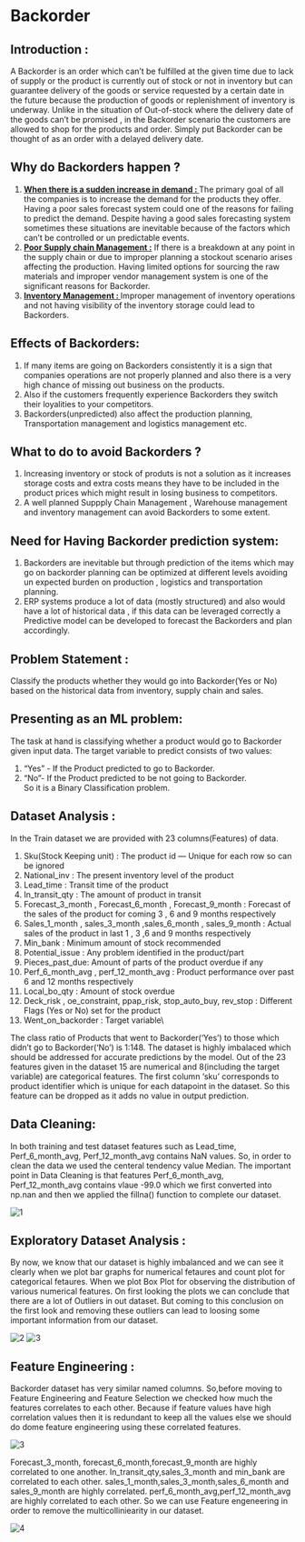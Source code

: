 # Backorder

## Introduction :
A Backorder is an order which can’t be fulfilled at the given time due to lack of supply or the product is currently out of stock or not in inventory but can guarantee delivery of the goods or service requested by a certain date in the future because the production of goods or replenishment of inventory is underway. Unlike in the situation of Out-of-stock where the delivery date of the goods can’t be promised , in the Backorder scenario the customers are allowed to shop for the products and order. Simply put Backorder can be thought of as an order with a delayed delivery date.

## Why do Backorders happen ?
1. <b><u>When there is a sudden increase in demand : </u></b> The primary goal of all the companies is to increase the demand for the products they offer. Having a poor sales forecast system could one of the reasons for failing to predict the demand. Despite having a good sales forecasting system sometimes these situations are inevitable because of the factors which can’t be controlled or un predictable events.
2. <b><u>Poor Supply chain Management :</u></b> If there is a breakdown at any point in the supply chain or due to improper planning a stockout scenario arises affecting the production. Having limited options for sourcing the raw materials and improper vendor management system is one of the significant reasons for Backorder.
3. <b><u>Inventory Management : </b></u>Improper management of inventory operations and not having visibility of the inventory storage could lead to Backorders.

## Effects of Backorders:
1. If many items are going on Backorders consistently it is a sign that companies operations are not properly planned and also there is a very high chance of missing out business on the products.
2. Also if the customers frequently experience Backorders they switch their loyalities to your competitors.
3. Backorders(unpredicted) also affect the production planning, Transportation management and logistics management etc.

## What to do to avoid Backorders ?
1. Increasing inventory or stock of produts is not a solution as it increases storage costs and extra costs means they have to be included in the product prices which might result in losing business to competitors.
2. A well planned Suppply Chain Management , Warehouse management and inventory management can avoid Backorders to some extent.

## Need for Having Backorder prediction system:
1. Backorders are inevitable but through prediction of the items which may go on backorder planning can be optimized at different levels avoiding un expected burden on production , logistics and transportation planning.
2. ERP systems produce a lot of data (mostly structured) and also would have a lot of historical data , if this data can be leveraged correctly a Predictive model can be developed to forecast the Backorders and plan accordingly.

## Problem Statement :
Classify the products whether they would go into Backorder(Yes or No) based on the historical data from inventory, supply chain and sales.

## Presenting as an ML problem:
The task at hand is classifying whether a product would go to Backorder given input data. The target variable to predict consists of two values:
1. “Yes” - If the Product predicted to go to Backorder.
2. “No”- If the Product predicted to be not going to Backorder.\
So it is a Binary Classification problem.


## Dataset Analysis :
In the Train dataset we are provided with 23 columns(Features) of data.
1. Sku(Stock Keeping unit) : The product id — Unique for each row so can be ignored
2. National_inv : The present inventory level of the product
3. Lead_time : Transit time of the product
4. In_transit_qty : The amount of product in transit
5. Forecast_3_month , Forecast_6_month , Forecast_9_month : Forecast of the sales of the product for coming 3 , 6 and 9 months respectively
6. Sales_1_month , sales_3_month ,sales_6_month , sales_9_month : Actual sales of the product in last 1 , 3 ,6 and 9 months respectively
7. Min_bank : Minimum amount of stock recommended
8. Potential_issue : Any problem identified in the product/part
9. Pieces_past_due: Amount of parts of the product overdue if any
10. Perf_6_month_avg , perf_12_month_avg : Product performance over past 6 and 12 months respectively
11. Local_bo_qty : Amount of stock overdue
12. Deck_risk , oe_constraint, ppap_risk, stop_auto_buy, rev_stop : Different Flags (Yes or No) set for the product
13. Went_on_backorder : Target variable\

The class ratio of Products that went to Backorder(‘Yes’) to those which didn’t go to Backorder(‘No’) is 1:148. The dataset is highly imbalaced which should be addressed for accurate predictions by the model. Out of the 23 features given in the dataset 15 are numerical and 8(including the target variable) are categorical features. The first column ‘sku’ corresponds to product identifier which is unique for each datapoint in the dataset. So this feature can be dropped as it adds no value in output prediction.

## Data Cleaning:
In both training and test dataset features such as Lead_time, Perf_6_month_avg, Perf_12_month_avg contains NaN values. So, in order to clean the data we used 
the centeral tendency value Median. The important point in Data Cleaning is that features Perf_6_month_avg, Perf_12_month_avg contains vlaue -99.0 which we first 
converted into np.nan and then we applied the fillna() function to complete our dataset.

![1](https://user-images.githubusercontent.com/41980059/132715326-3d1cab18-2282-4a56-b2ba-d2b2b1357028.png)

## Exploratory Dataset Analysis :
By now, we know that our dataset is highly imbalanced and we can see it clearly when we plot bar graphs for numerical fetaures and count plot for categorical fetaures.
When we plot Box Plot for observing the distribution of various numerical features. On first looking the plots we can conclude that there are a lot of Outliers in out dataset.
But coming to this conclusion on the first look and removing these outliers can lead to loosing some important information from our dataset.

![2](https://user-images.githubusercontent.com/41980059/132716776-be79088a-8f1c-4669-a8ef-2554accfce89.png)
![3](https://user-images.githubusercontent.com/41980059/132717448-05f924bb-9765-4a4a-811c-08d67e1b5d3e.png)

## Feature Engineering :
Backorder dataset has very similar named columns. So,before moving to Feature Engineering and Feature Selection we checked how much the features correlates to each other.
Because if feature values have high correlation values then it is redundant to keep all the values else we should do dome feature engineering using these correlated features.


![3](https://user-images.githubusercontent.com/41980059/132719247-59c60098-93c7-44f4-836f-e4253e545137.png)


Forecast_3_month, forecast_6_month,forecast_9_month are highly correlated to one another. In_transit_qty,sales_3_month and min_bank are correlated to each other. sales_1_month,sales_3_month,sales_6_month and sales_9_month are highly correlated. perf_6_month_avg,perf_12_month_avg are highly correlated to each other.
So we can use Feature engeneering in order to remove the multicolliniearity in our dataset.

![4](https://user-images.githubusercontent.com/41980059/135072681-5a5d81ab-ac58-4a9a-9e63-7f642ec7a6e3.png)


